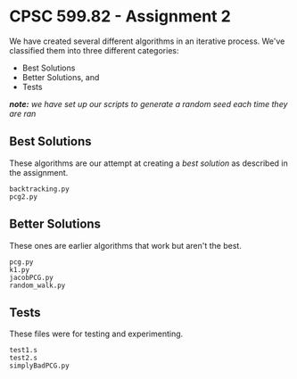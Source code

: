 # CPSC 599.82 - Assignment 2

We have created several different algorithms in an iterative process. We've classified them into three different categories:

- Best Solutions
- Better Solutions, and
- Tests

***note:** we have set up our scripts to generate a random seed each time they are ran*

## Best Solutions
These algorithms are our attempt at creating a *best solution* as described in the assignment.

    backtracking.py
    pcg2.py

## Better Solutions
These ones are earlier algorithms that work but aren't the best.

    pcg.py
    k1.py
    jacobPCG.py
    random_walk.py

## Tests
These files were for testing and experimenting.

    test1.s
    test2.s
    simplyBadPCG.py